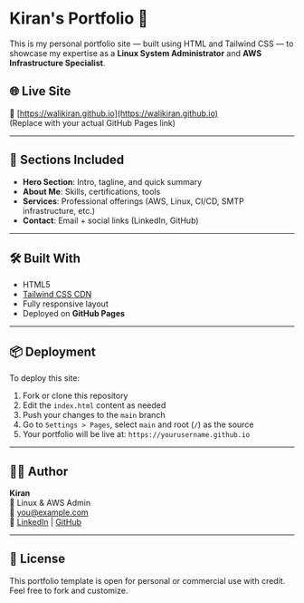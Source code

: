 # Kiran's Portfolio 🚀

This is my personal portfolio site — built using HTML and Tailwind CSS — to showcase my expertise as a **Linux System Administrator** and **AWS Infrastructure Specialist**.

## 🌐 Live Site

🔗 [https://walikiran.github.io](https://walikiran.github.io)  
(Replace with your actual GitHub Pages link)

---

## 📁 Sections Included

- **Hero Section**: Intro, tagline, and quick summary
- **About Me**: Skills, certifications, tools
- **Services**: Professional offerings (AWS, Linux, CI/CD, SMTP infrastructure, etc.)
- **Contact**: Email + social links (LinkedIn, GitHub)

---

## 🛠️ Built With

- HTML5
- [Tailwind CSS CDN](https://tailwindcss.com/docs/installation/play-cdn)
- Fully responsive layout
- Deployed on **GitHub Pages**

---

## 📦 Deployment

To deploy this site:

1. Fork or clone this repository  
2. Edit the `index.html` content as needed  
3. Push your changes to the `main` branch  
4. Go to `Settings > Pages`, select `main` and root (`/`) as the source  
5. Your portfolio will be live at: `https://yourusername.github.io`

---

## 👨‍💻 Author

**Kiran**  
🔧 Linux & AWS Admin  
📧 you@example.com  
🔗 [LinkedIn](https://www.linkedin.com/in/wali-kiran/) | [GitHub](https://github.com/walikiran)

---

## 📄 License

This portfolio template is open for personal or commercial use with credit.  
Feel free to fork and customize.

